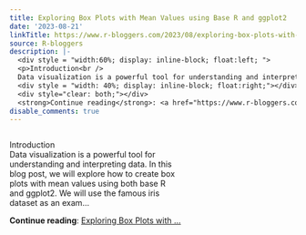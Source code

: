 ```yaml
---
title: Exploring Box Plots with Mean Values using Base R and ggplot2
date: '2023-08-21'
linkTitle: https://www.r-bloggers.com/2023/08/exploring-box-plots-with-mean-values-using-base-r-and-ggplot2/
source: R-bloggers
description: |-
  <div style = "width:60%; display: inline-block; float:left; ">
  <p>Introduction<br />
  Data visualization is a powerful tool for understanding and interpreting data. In this blog post, we will explore how to create box plots with mean values using both base R and ggplot2. We will use the famous iris dataset as an exam...</p></div>
  <div style = "width: 40%; display: inline-block; float:right;"></div>
  <div style="clear: both;"></div>
  <strong>Continue reading</strong>: <a href="https://www.r-bloggers.com/2023/08/exploring-box-plots-with-mean-values-using-base-r-and-ggplot2/">Exploring Box Plots with ...
disable_comments: true
---
```

<div style = "width:60%; display: inline-block; float:left; ">
<p>Introduction<br />
Data visualization is a powerful tool for understanding and interpreting data. In this blog post, we will explore how to create box plots with mean values using both base R and ggplot2. We will use the famous iris dataset as an exam...</p></div>
<div style = "width: 40%; display: inline-block; float:right;"></div>
<div style="clear: both;"></div>
<strong>Continue reading</strong>: <a href="https://www.r-bloggers.com/2023/08/exploring-box-plots-with-mean-values-using-base-r-and-ggplot2/">Exploring Box Plots with ...